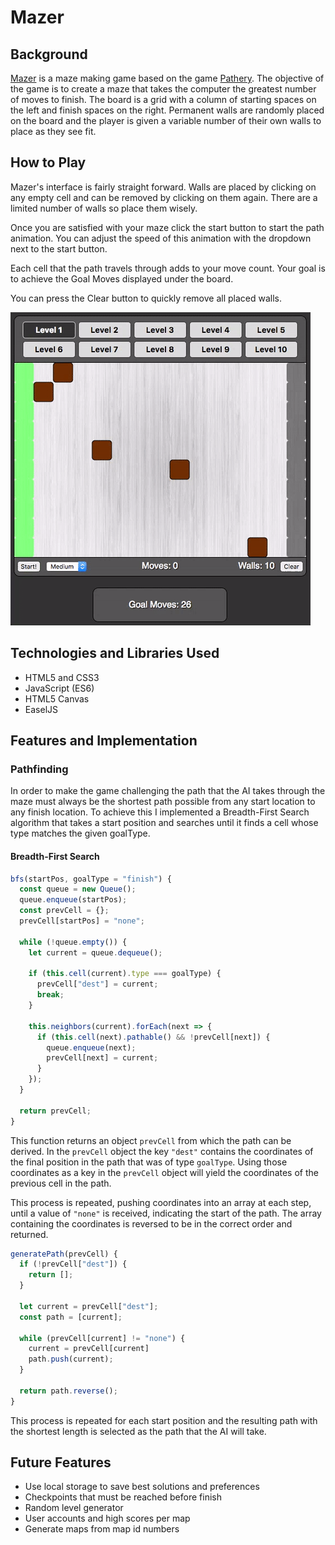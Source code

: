 # Mazer

## Background

[Mazer](http://mazer.space) is a maze making game based on the game [Pathery](http://pathery.com). The objective of the game is to create a maze that takes the computer the greatest number of moves to finish. The board is a grid with a column of starting spaces on the left and finish spaces on the right. Permanent walls are randomly placed on the board and the player is given a variable number of their own walls to place as they see fit.

## How to Play

Mazer's interface is fairly straight forward. Walls are placed by clicking on any empty cell and can be removed by clicking on them again. There are a limited number of walls so place them wisely.

Once you are satisfied with your maze click the start button to start the path animation. You can adjust the speed of this animation with the dropdown next to the start button.

Each cell that the path travels through adds to your move count. Your goal is to achieve the Goal Moves displayed under the board.

You can press the Clear button to quickly remove all placed walls.

![Level One](images/mazer_level_one.gif)

## Technologies and Libraries Used

* HTML5 and CSS3
* JavaScript (ES6)
* HTML5 Canvas
* EaselJS

## Features and Implementation

### Pathfinding

In order to make the game challenging the path that the AI takes through the maze must always be the shortest path possible from any start location to any finish location. To achieve this I implemented a Breadth-First Search algorithm that takes a start position and searches until it finds a cell whose type matches the given goalType.

#### Breadth-First Search
```javascript
bfs(startPos, goalType = "finish") {
  const queue = new Queue();
  queue.enqueue(startPos);
  const prevCell = {};
  prevCell[startPos] = "none";

  while (!queue.empty()) {
    let current = queue.dequeue();

    if (this.cell(current).type === goalType) {
      prevCell["dest"] = current;
      break;
    }

    this.neighbors(current).forEach(next => {
      if (this.cell(next).pathable() && !prevCell[next]) {
        queue.enqueue(next);
        prevCell[next] = current;
      }
    });
  }

  return prevCell;
}
```

This function returns an object `prevCell` from which the path can be derived. In the `prevCell` object the key `"dest"` contains the coordinates of the final position in the path that was of type `goalType`. Using those coordinates as a key in the `prevCell` object will yield the coordinates of the previous cell in the path.

This process is repeated, pushing coordinates into an array at each step, until a value of `"none"` is received, indicating the start of the path. The array containing the coordinates is reversed to be in the correct order and returned.

```javascript
generatePath(prevCell) {
  if (!prevCell["dest"]) {
    return [];
  }

  let current = prevCell["dest"];
  const path = [current];

  while (prevCell[current] != "none") {
    current = prevCell[current]
    path.push(current);
  }

  return path.reverse();
}
```

This process is repeated for each start position and the resulting path with the shortest length is selected as the path that the AI will take.

## Future Features

* Use local storage to save best solutions and preferences
* Checkpoints that must be reached before finish
* Random level generator
* User accounts and high scores per map
* Generate maps from map id numbers
